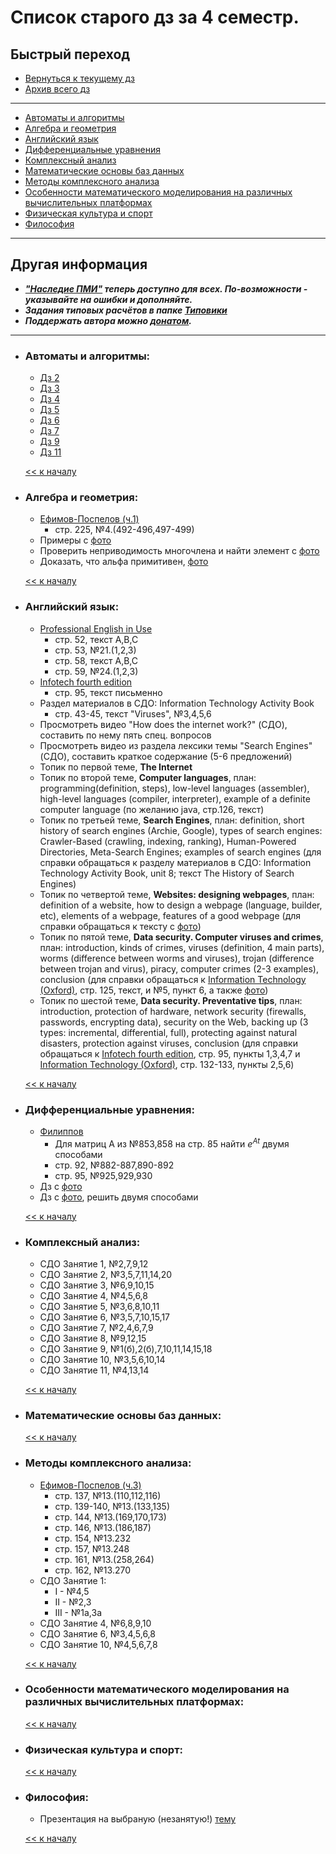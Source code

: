 # Список старого дз за 4 семестр.

## Быстрый переход

- [Вернуться к текущему дз](../README.md#Список-текущего-и-будущего-дз)
- [Архив всего дз](Архив_дз.md)

***

- [Автоматы и алгоритмы](#Автоматы-и-алгоритмы)
- [Алгебра и геометрия](#Алгебра-и-геометрия)
- [Английский язык](#Английский-язык)
- [Дифференциальные уравнения](#Дифференциальные-уравнения)
- [Комплексный анализ](#Комплексный-анализ)
- [Математические основы баз данных](#Математические-основы-баз-данных)
- [Методы комплексного анализа](#Методы-комплексного-анализа)
- [Особенности математического моделирования на различных вычислительных платформах](#Особенности-математического-моделирования-на-различных-вычислительных-платформах)
- [Физическая культура и спорт](#Физическая-культура-и-спорт)
- [Философия](#Философия)

***

## Другая информация

- __*["Наследие ПМИ"](https://github.com/appliedMathematicsAndComputerScience/PMI_legacy) теперь доступно для всех. По-возможности - указывайте на ошибки и дополняйте.*__
- __*Задания типовых расчётов в папке [Типовики](https://github.com/nektonick/KMBO-01-homework/tree/master/%D0%A2%D0%B8%D0%BF%D0%BE%D0%B2%D0%B8%D0%BA%D0%B8)*__
- __*Поддержать автора можно [донатом](https://www.tinkoff.ru/rm/grebnev.nikita7/9UP5Q99768).*__

***

- ### Автоматы и алгоритмы:
    - [Дз 2](Ресурсы/Документы/4сем/Д.з.2.pdf)
    - [Дз 3](Ресурсы/Документы/4сем/Д.з.3.pdf)
    - [Дз 4](Ресурсы/Документы/4сем/Д.з.4_на_минимизацию_автомата.pdf)
    - [Дз 5](Ресурсы/Документы/4сем/Домашнее_задание_от_16.03.pdf)
    - [Дз 6](Ресурсы/Документы/4сем/Д.з._(автомат_Мура_и_ССА)_от_23.03.pdf)
    - [Дз 7](Ресурсы/Документы/4сем/Д.з._на_постр._источника_по_рег._форм.от_30.03.pdf)
    - [Дз 9](Ресурсы/Документы/4сем/Д.з._от_13.04.22_(грамматики-начало).pdf)
    - [Дз 11](Ресурсы/Документы/4сем/д.з._PDFот_27.04.22.pdf)

    [<< к началу](#Быстрый-переход)

- ### Алгебра и геометрия:
    - [Ефимов-Поспелов (ч.1)](Книги/Ефимов_Поспелов_Сборник_задач_по_математике_том_1.pdf)
        - стр. 225, №4.(492-496,497-499)
    - Примеры с [фото](Ресурсы/Изображения/4сем/алгем_1.jpg)
    - Проверить неприводимость многочлена и найти элемент с [фото](Ресурсы/Изображения/4сем/алгем_2.jpg)
    - Доказать, что альфа примитивен, [фото](Ресурсы/Изображения/4сем/алгем_2.jpg)
    
    [<< к началу](#Быстрый-переход)

- ### Английский язык:
    - [Professional English in Use](Книги/esteras_s_r_fabre_e_m_professional_english_in_use_computers.pdf)
        - стр. 52, текст A,B,C
        - стр. 53, №21.(1,2,3)
        - стр. 58, текст A,B,C
        - стр. 59, №24.(1,2,3)
    - [Infotech fourth edition](../Книги/Infotech_english_for_computer_users_Stud.pdf) 
        -  стр. 95, текст письменно
    - Раздел материалов в СДО: Information Technology Activity Book
        - стр. 43-45, текст "Viruses", №3,4,5,6
    - Просмотреть видео "How does the internet work?" (СДО), составить по нему пять спец. вопросов
    - Просмотреть видео из раздела лексики темы "Search Engines" (СДО), составить краткое содержание (5-6 предложений)
    - Топик по первой теме, **The Internet**
    - Топик по второй теме, **Computer languages**, план: programming(definition, steps), low-level languages (assembler), high-level languages (compiler, interpreter), example of a definite computer language (по желанию java, стр.126, текст)
    - Топик по третьей теме, **Search Engines**, план: definition, short history of search engines (Archie, Google), types of search engines: Crawler-Based (crawling, indexing, ranking), Human-Powered Directories, Meta-Search Engines; examples of search engines (для справки обращаться к разделу материалов в СДО: Information Technology Activity Book, unit 8; текст The History of Search Engines)
    - Топик по четвертой теме, **Websites: designing webpages**, план: definition of a website, how to design a webpage (language, builder, etc), elements of a webpage, features of a good webpage (для справки обращаться к тексту с [фото](../Ресурсы/Изображения/4сем/англ_1.jpg))
    - Топик по пятой теме, **Data security. Computer viruses and crimes**, план: introduction, kinds of crimes, viruses (definition, 4 main parts), worms (difference between worms and viruses), trojan (difference between trojan and virus), piracy, computer crimes (2-3 examples), conclusion (для справки обращаться к [Information Technology (Oxford)](Книги/[Eric_H._Glendinning,_John_McEwan]_Oxford_English_(BookFi).pdf), стр. 125, текст, и №5, пункт 6, а также [фото](Ресурсы/Изображения/4сем/англ_2.jpg))
    - Топик по шестой теме, **Data security. Preventative tips**, план: introduction, protection of hardware, network security (firewalls, passwords, encrypting data), security on the Web, backing up (3 types: incremental, differential, full), protecting against natural disasters, protection against viruses, conclusion (для справки обращаться к [Infotech fourth edition](Книги/Infotech_english_for_computer_users_Stud.pdf), стр. 95, пункты 1,3,4,7 и [Information Technology (Oxford)](Книги/[Eric_H._Glendinning,_John_McEwan]_Oxford_English_(BookFi).pdf), стр. 132-133, пункты 2,5,6)
    
    [<< к началу](#Быстрый-переход)
    

- ### Дифференциальные уравнения:
    - [Филиппов](Книги/FilippovDU.pdf)
        - Для матриц A из №853,858 на стр. 85 найти $e^{At}$ двумя способами
        - стр. 92, №882-887,890-892
        - стр. 95, №925,929,930
    - Дз с [фото](Ресурсы/Изображения/4сем/диффур_1.jpg)
    - Дз с [фото](Ресурсы/Изображения/4сем/диффур_2.jpg), решить двумя способами

    [<< к началу](#Быстрый-переход)

- ### Комплексный анализ:
    - СДО Занятие 1, №2,7,9,12
    - СДО Занятие 2, №3,5,7,11,14,20
    - СДО Занятие 3, №6,9,10,15
    - СДО Занятие 4, №4,5,6,8
    - СДО Занятие 5, №3,6,8,10,11
    - СДО Занятие 6, №3,5,7,10,15,17
    - СДО Занятие 7, №2,4,6,7,9
    - СДО Занятие 8, №9,12,15
    - СДО Занятие 9, №1(б),2(б),7,10,11,14,15,18
    - СДО Занятие 10, №3,5,6,10,14
    - СДО Занятие 11, №4,13,14

    [<< к началу](#Быстрый-переход) 

- ### Математические основы баз данных:
      
    [<< к началу](#Быстрый-переход)
    
- ### Методы комплексного анализа:
    - [Ефимов-Поспелов (ч.3)](Книги/Ефимов_Поспелов_Сборник_задач_по_математике_том_3.pdf)
        - стр. 137, №13.(110,112,116)
        - стр. 139-140, №13.(133,135)
        - стр. 144, №13.(169,170,173)
        - стр. 146, №13.(186,187)
        - стр. 154, №13.232
        - стр. 157, №13.248
        - стр. 161, №13.(258,264)
        - стр. 162, №13.270
    - СДО Занятие 1:
        - I - №4,5
        - II - №2,3
        - III - №1a,3a
    - СДО Занятие 4, №6,8,9,10
    - СДО Занятие 6, №3,4,5,6,8
    - СДО Занятие 10, №4,5,6,7,8

    [<< к началу](#Быстрый-переход)

- ### Особенности математического моделирования на различных вычислительных платформах:
      
    [<< к началу](#Быстрый-переход)

- ### Физическая культура и спорт:
      
    [<< к началу](#Быстрый-переход)

- ### Философия:
    - Презентация на выбраную (незанятую!) [тему](Ресурсы/Изображения/4сем/философия_2.jpg)
      
    [<< к началу](#Быстрый-переход)